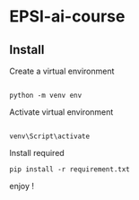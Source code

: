 # EPSI-ai-course

## Install 

Create a virtual environment
```shell 

python -m venv env
```
Activate virtual environment
```shell

venv\Script\activate
```
Install required
```shell
pip install -r requirement.txt
```
enjoy !

